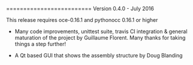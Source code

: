 =========================
Version 0.4.0 - July 2016

This release requires oce-0.16.1 and pythonocc 0.16.1 or higher

* Many code improvements, unittest suite, travis CI integration & general maturation of the project by Guillaume 
Florent. Many thanks for taking things a step further!

* A Qt based GUI that shows the assembly structure by Doug Blanding